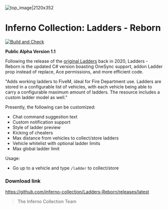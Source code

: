 ![top_image|2120x352](https://i.imgur.com/eydEeF0.jpg) 
# Inferno Collection: Ladders - Reborn
[![Build and Check](https://github.com/inferno-collection/Ladders-Reborn/actions/workflows/dotnet.yml/badge.svg?branch=master)](https://github.com/inferno-collection/Ladders-Reborn/actions/workflows/dotnet.yml)

__Public Alpha Version 1.1__

Following the release of the [original Ladders](https://github.com/inferno-collection/Ladders) back in 2020, Ladders - Reborn is the updated C# version boasting OneSync support, addon Ladder prop instead of replace, Ace permissions, and more efficient code.

"Adds working ladders to FiveM, ideal for Fire Department use. Ladders are stored in a configurable list of vehicles, with each vehicle being able to carry a configurable maximum amount of ladders. The resource includes a custom ladder model as well."

Presently, the following can be customized:
- Chat command suggestion text
- Custom notification support
- Style of ladder preview
- Kicking of cheaters
- Max distance from vehicles to collect/store ladders
- Vehicle whitelist with optional ladder limits
- Max global ladder limit

Usage:
- Go up to a vehicle and type `/ladder` to collect/store

### Download link
https://github.com/inferno-collection/Ladders-Reborn/releases/latest

> The Inferno Collection Team